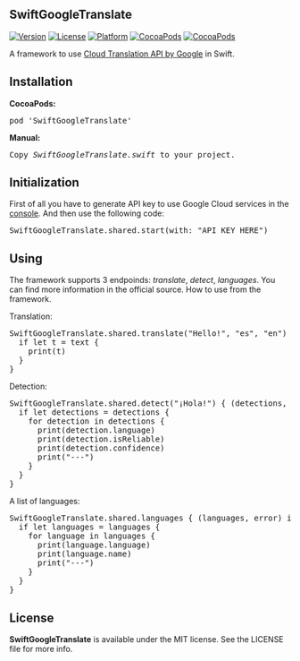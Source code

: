 ## SwiftGoogleTranslate

[![Version](https://img.shields.io/cocoapods/v/SwiftGoogleTranslate.svg?style=flat)](http://cocoadocs.org/docsets/SwiftGoogleTranslate)
[![License](https://img.shields.io/cocoapods/l/SwiftGoogleTranslate.svg?style=flat)](http://cocoadocs.org/docsets/SwiftGoogleTranslate)
[![Platform](https://img.shields.io/cocoapods/p/SwiftGoogleTranslate.svg?style=flat)](http://cocoadocs.org/docsets/SwiftGoogleTranslate)
[![CocoaPods](https://img.shields.io/cocoapods/dt/SwiftGoogleTranslate.svg)](https://cocoapods.org/pods/SwiftGoogleTranslate)
[![CocoaPods](https://img.shields.io/cocoapods/dm/SwiftGoogleTranslate.svg)](https://cocoapods.org/pods/SwiftGoogleTranslate)

A framework to use <a href="https://cloud.google.com/translate/docs/reference/rest">Cloud Translation API by Google</a> in Swift.

## Installation
<b>CocoaPods:</b>
<pre>
pod 'SwiftGoogleTranslate'
</pre>
<b>Manual:</b>
<pre>
Copy <i>SwiftGoogleTranslate.swift</i> to your project.
</pre>

## Initialization

First of all you have to generate API key to use Google Cloud services in the <a href="https://cloud.google.com/translate/">console</a>.
And then use the following code:
<pre>
SwiftGoogleTranslate.shared.start(with: "API_KEY_HERE")
</pre>

## Using

The framework supports 3 endpoinds: <i>translate</i>, <i>detect</i>, <i>languages</i>. You can find more information in the official source. How to use from the framework.

Translation:
<pre>
SwiftGoogleTranslate.shared.translate("Hello!", "es", "en") { (text, error) in
  if let t = text {
    print(t)
  }
}
</pre>

Detection:
<pre>
SwiftGoogleTranslate.shared.detect("¡Hola!") { (detections, error) in
  if let detections = detections {
    for detection in detections {
      print(detection.language)
      print(detection.isReliable)
      print(detection.confidence)
      print("---")
    }
  }
}
</pre>

A list of languages:
<pre>
SwiftGoogleTranslate.shared.languages { (languages, error) in
  if let languages = languages {
    for language in languages {
      print(language.language)
      print(language.name)
      print("---")
    }
  }
}
</pre>

## License

<b>SwiftGoogleTranslate</b> is available under the MIT license. See the LICENSE file for more info.
